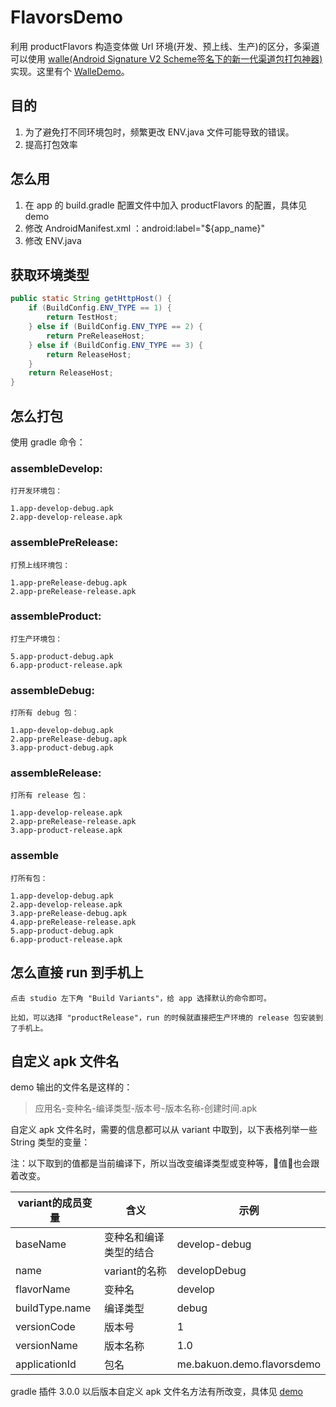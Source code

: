 # FlavorsDemo

利用 productFlavors 构造变体做 Url 环境(开发、预上线、生产)的区分，多渠道可以使用 [walle(Android Signature V2 Scheme签名下的新一代渠道包打包神器)](https://github.com/Meituan-Dianping/walle)实现。这里有个 [WalleDemo](https://github.com/Bakumon/WalleDemo)。

## 目的

1. 为了避免打不同环境包时，频繁更改 ENV.java 文件可能导致的错误。
2. 提高打包效率

## 怎么用

1. 在 app 的 build.gradle 配置文件中加入 productFlavors 的配置，具体见 demo
2. 修改 AndroidManifest.xml ：android:label="${app_name}"
3. 修改 ENV.java

## 获取环境类型

```java
public static String getHttpHost() {
    if (BuildConfig.ENV_TYPE == 1) {
        return TestHost;
    } else if (BuildConfig.ENV_TYPE == 2) {
        return PreReleaseHost;
    } else if (BuildConfig.ENV_TYPE == 3) {
        return ReleaseHost;
    }
    return ReleaseHost;
}
```

## 怎么打包

使用 gradle 命令：

### assembleDevelop:

    打开发环境包：

    1.app-develop-debug.apk
    2.app-develop-release.apk

### assemblePreRelease:

    打预上线环境包：

    1.app-preRelease-debug.apk
    2.app-preRelease-release.apk

### assembleProduct:

    打生产环境包：

    5.app-product-debug.apk
    6.app-product-release.apk

### assembleDebug:

    打所有 debug 包：

    1.app-develop-debug.apk
    2.app-preRelease-debug.apk
    3.app-product-debug.apk

### assembleRelease:

    打所有 release 包：

    1.app-develop-release.apk
    2.app-preRelease-release.apk
    3.app-product-release.apk

### assemble

    打所有包：

    1.app-develop-debug.apk
    2.app-develop-release.apk
    3.app-preRelease-debug.apk
    4.app-preRelease-release.apk
    5.app-product-debug.apk
    6.app-product-release.apk

## 怎么直接 run 到手机上

    点击 studio 左下角 "Build Variants"，给 app 选择默认的命令即可。

    比如，可以选择 "productRelease"，run 的时候就直接把生产环境的 release 包安装到了手机上。

## 自定义 apk 文件名

   demo 输出的文件名是这样的：

   > 应用名-变种名-编译类型-版本号-版本名称-创建时间.apk

   自定义 apk 文件名时，需要的信息都可以从 variant 中取到，以下表格列举一些 String 类型的变量：

   注：以下取到的值都是当前编译下，所以当改变编译类型或变种等，值也会跟着改变。

   |variant的成员变量|含义|示例|
   |---|---|---|
   |baseName|变种名和编译类型的结合|develop-debug|
   |name|variant的名称|developDebug|
   |flavorName|变种名|develop|
   |buildType.name|编译类型|debug|
   |versionCode|版本号|1|
   |versionName|版本名称|1.0|
   |applicationId|包名|me.bakuon.demo.flavorsdemo|

   gradle 插件 3.0.0 以后版本自定义 apk 文件名方法有所改变，具体见 [demo](/app/build.gradle)